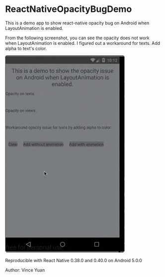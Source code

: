 # ReactNativeOpacityBugDemo

This is a demo app to show react-native opacity bug on Android when LayoutAnimation is enabled.

From the following screenshot, you can see the opacity does not work when LayoutAnimation is enabled. I figured out a workaround for texts. Add alpha to text's color.

![Screenshot](https://github.com/vinceyuan/ReactNativeOpacityBugDemo/raw/master/ReactNativeOpacityBug.gif)

Reproducible with React Native 0.38.0 and 0.40.0 on Android 5.0.0

Author: Vince Yuan
